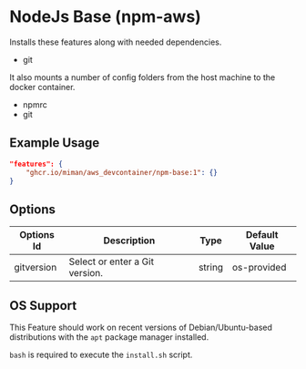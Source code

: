 # NodeJs Base (npm-aws)

Installs these features along with needed dependencies.

-  git

It also mounts a number of config folders from the host machine to the docker container.

-  npmrc
-  git

## Example Usage

```json
"features": {
    "ghcr.io/miman/aws_devcontainer/npm-base:1": {}
}
```

## Options

| Options Id | Description                    | Type   | Default Value |
| ---------- | ------------------------------ | ------ | ------------- |
| gitversion | Select or enter a Git version. | string | os-provided   |

## OS Support

This Feature should work on recent versions of Debian/Ubuntu-based distributions with the `apt` package manager installed.

`bash` is required to execute the `install.sh` script.
